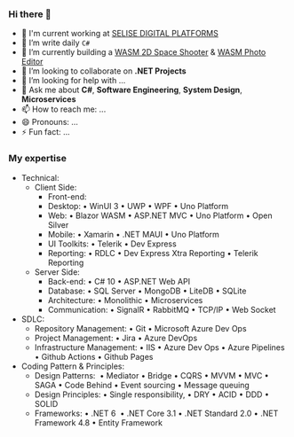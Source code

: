 ### Hi there 👋

<!--
**asadullahrifat89/asadullahrifat89** is a ✨ _special_ ✨ repository because its `README.md` (this file) appears on your GitHub profile.

Here are some ideas to get you started:
-->
- 🏢 I'm current working at [SELISE DIGITAL PLATFORMS](https://selise.ch/)
- 🔭 I’m write daily `C#`
- 🌱 I’m currently building a [WASM 2D Space Shooter](https://github.com/asadullahrifat89/Astro-Odyssey-Uno-Platform) & [WASM Photo Editor](https://github.com/asadullahrifat89/Phototis-Uno-Platform)
- 👯 I’m looking to collaborate on **.NET Projects**
- 🤔 I’m looking for help with ...
- 💬 Ask me about **C#**, **Software Engineering**, **System Design**, **Microservices**
- 📫 How to reach me: ...
- 😄 Pronouns: ...
- ⚡ Fun fact: ...

### My expertise
- Technical:
    - Client Side: 
      - Front-end:
      - Desktop: • WinUI 3 • UWP • WPF • Uno Platform
      - Web: • Blazor WASM • ASP.NET MVC • Uno Platform • Open Silver
      - Mobile: • Xamarin • .NET MAUI • Uno Platform
      - UI Toolkits: • Telerik • Dev Express
      - Reporting: • RDLC • Dev Express Xtra Reporting • Telerik Reporting
    - Server Side:
      - Back-end: • C# 10 • ASP.NET Web API
      - Database: • SQL Server • MongoDB • LiteDB • SQLite
      - Architecture: • Monolithic • Microservices
      - Communication: • SignalR • RabbitMQ • TCP/IP • Web Socket
- SDLC:
  - Repository Management: • Git • Microsoft Azure Dev Ops
  - Project Management: • Jira • Azure DevOps
  - Infrastructure Management: • IIS • Azure Dev Ops • Azure Pipelines • Github Actions • Github Pages
- Coding Pattern & Principles:
  - Design Patterns:  • Mediator • Bridge • CQRS • MVVM • MVC • SAGA • Code Behind • Event sourcing • Message queuing
  - Design Principles: • Single responsibility, • DRY • ACID • DDD • SOLID
  - Frameworks: • .NET 6  • .NET Core 3.1 • .NET Standard 2.0 • .NET Framework 4.8 • Entity Framework

